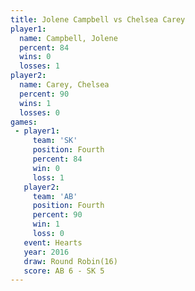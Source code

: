 ```yaml
---
title: Jolene Campbell vs Chelsea Carey
player1:                
  name: Campbell, Jolene
  percent: 84           
  wins: 0               
  losses: 1             
player2:                
  name: Carey, Chelsea  
  percent: 90           
  wins: 1               
  losses: 0             
games:
 - player1:          
     team: 'SK'      
     position: Fourth
     percent: 84     
     win: 0          
     loss: 1         
   player2:          
     team: 'AB'      
     position: Fourth
     percent: 90     
     win: 1          
     loss: 0         
   event: Hearts        
   year: 2016           
   draw: Round Robin(16)
   score: AB 6 - SK 5   
---
```

